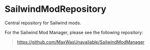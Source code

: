 # SailwindModRepository
Central repository for Sailwind mods.


For the Sailwind Mod Manager, please see the following repository:
> https://github.com/MaxWasUnavailable/SailwindModManager
